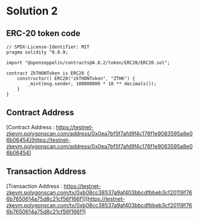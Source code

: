 # Solution 2

## ERC-20 token code 

```sol
// SPDX-License-Identifier: MIT
pragma solidity ^0.8.9;

import "@openzeppelin/contracts@4.8.2/token/ERC20/ERC20.sol";

contract ZkTHONToken is ERC20 {
    constructor() ERC20("zkTHONToken", "ZTHK") {
        _mint(msg.sender, 100000000 * 10 ** decimals());
    }
}
```

## Contract Address

[Contract Address : https://testnet-zkevm.polygonscan.com/address/0x0ea7bf5f7afd9f4c176f1e9083595a8e06b06454](https://testnet-zkevm.polygonscan.com/address/0x0ea7bf5f7afd9f4c176f1e9083595a8e06b06454)

## Transaction Address

[Transaction Address : https://testnet-zkevm.polygonscan.com/tx/0xb08cc38537a9af403bbcdfbbeb3cf20119f766b7650614a75d8c21cf56f166f1](https://testnet-zkevm.polygonscan.com/tx/0xb08cc38537a9af403bbcdfbbeb3cf20119f766b7650614a75d8c21cf56f166f1)
